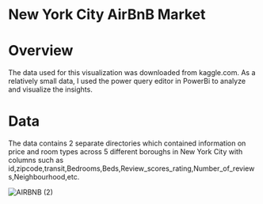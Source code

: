 # New York City AirBnB Market
# Overview
The data used for this visualization was downloaded from kaggle.com. 
As a relatively small data, I used the power query editor in PowerBi to analyze and visualize the insights. 

# Data
The data contains 2 separate directories which contained information on price and room types across 5 different boroughs in New York City with columns such as id,zipcode,transit,Bedrooms,Beds,Review_scores_rating,Number_of_reviews,Neighbourhood,etc.

![AIRBNB (2)](https://user-images.githubusercontent.com/116006674/226627705-d9caaee9-8a56-4e83-aae0-74c800ced4a6.png)
